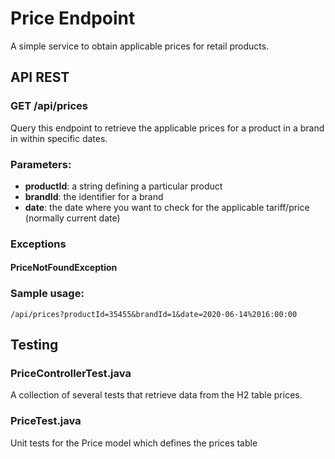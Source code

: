 # Price Endpoint

A simple service to obtain applicable prices for retail products.


## API REST

### GET /api/prices
Query this endpoint to retrieve the applicable prices for a product in a brand in within specific dates.

### Parameters:
- **productId**: a string defining a particular product
- **brandId**: the identifier for a brand
- **date**: the date where you want to check for the applicable tariff/price (normally current date)

### Exceptions
#### PriceNotFoundException

### Sample usage:

```jshelllanguage
/api/prices?productId=35455&brandId=1&date=2020-06-14%2016:00:00
```

## Testing
### PriceControllerTest.java 
A collection of several tests that retrieve data from the H2 table prices.


### PriceTest.java
Unit tests for the Price model which defines the prices table
